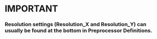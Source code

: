 # IMPORTANT

### Resolution settings (Resolution_X and Resolution_Y) can usually be found at the bottom in Preprocessor Definitions.